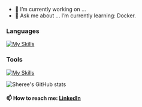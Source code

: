 
- 🔭 I’m currently working on ...
- 💬 Ask me about ...
I’m currently learning: Docker.

### Languages
[![My Skills](https://skillicons.dev/icons?i=c,cpp,py)](https://skillicons.dev)
### Tools
[![My Skills](https://skillicons.dev/icons?i=github,vscode,cmake,docker)](https://skillicons.dev)

![Sheree's GitHub stats](https://github-readme-stats.vercel.app/api?username=ShereeMorphett&theme=omni&show_icons=true)


#### 📫 How to reach me: [LinkedIn](www.linkedin.com/in/sheree-morphett)
